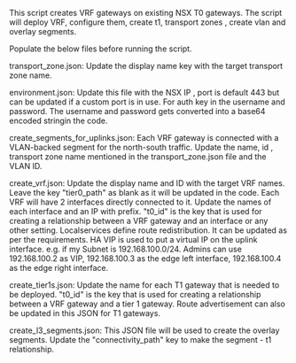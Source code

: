 This script creates VRF gateways on existing NSX T0 gateways. The script will deploy VRF, configure them, create t1, transport zones , create vlan and overlay segments. 

Populate the below files before running the script. 

transport_zone.json: Update the display name key with the target transport zone name.

environment.json: Update this file with the NSX IP , port is default 443 but can be updated if a custom port is in use. For auth key in the username and password. The username and password gets converted into a base64 encoded stringin the code. 

create_segments_for_uplinks.json: Each VRF gateway is connected with a VLAN-backed segment for the north-south traffic. Update the name, id , transport zone name mentioned in the transport_zone.json file and the VLAN ID. 

create_vrf.json: Update the display name and ID with the target VRF names. Leave the key  "tier0_path" as blank as it will be updated in the code. Each VRF will have 2 interfaces directly connected to it. Update the names of each interface and an IP with prefix.  "t0_id" is the key that is used for creating a relationship between a VRF gateway and an interface or any other setting. Localservices define route redistribution. It can be updated as per the requirements. HA VIP is used to put a virtual IP on the uplink interface. e.g. if my Subnet is 192.168.100.0/24. Admins can use 192.168.100.2 as VIP, 192.168.100.3 as the edge left interface, 192.168.100.4 as the edge right interface. 

create_tier1s.json: Update the name for each T1 gateway that is needed to be deployed. "t0_id" is the key that is used for creating a relationship between a VRF gateway and a tier 1 gateway. Route advertisement can also be updated in this JSON for T1 gateways. 

create_l3_segments.json: This JSON file will be used to create the overlay segments. Update the "connectivity_path" key to make the segment - t1 relationship. 


